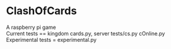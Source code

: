 # ClashOfCards
A raspberry pi game
<br>Current tests == kingdom cards.py, server tests/cs.py cOnline.py
<br>Experimental tests = experimental.py
